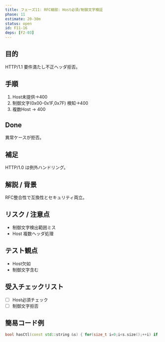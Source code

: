 ```yaml
---
title: フェーズ11: RFC細部: Host必須/制御文字検証
phase: 11
estimate: 20-30m
status: open
id: F11-16
deps: [F2-03]
---
```


## 目的
HTTP/1.1 要件満たし不正ヘッダ拒否。

## 手順
1. Host未提供→400
2. 制御文字(0x00-0x1F,0x7F) 検知→400
3. 複数Host → 400

## Done
異常ケースが拒否。

## 補足
HTTP/1.0 は例外ハンドリング。

## 解説 / 背景
RFC整合性で互換性とセキュリティ両立。

## リスク / 注意点
- 制御文字検出範囲ミス
- Host 複数ヘッダ処理

## テスト観点
- Host欠如
- 制御文字含む

## 受入チェックリスト
- [ ] Host必須チェック
- [ ] 制御文字拒否

## 簡易コード例
```cpp
bool hasCtl(const std::string &s) { for(size_t i=0;i<s.size();++i) if ((unsigned char)s[i] < 0x20) return true; return false; }
```

